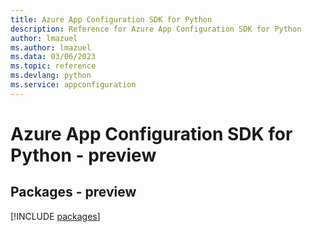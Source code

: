 ```yaml
---
title: Azure App Configuration SDK for Python
description: Reference for Azure App Configuration SDK for Python
author: lmazuel
ms.author: lmazuel
ms.data: 03/06/2023
ms.topic: reference
ms.devlang: python
ms.service: appconfiguration
---
```

# Azure App Configuration SDK for Python - preview
## Packages - preview
[!INCLUDE [packages](app-configuration-index.md)]